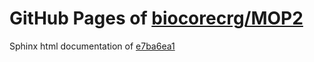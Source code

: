 GitHub Pages of [biocorecrg/MOP2](https://github.com/biocorecrg/MOP2.git)
===
Sphinx html documentation of [e7ba6ea1](https://github.com/biocorecrg/MOP2/tree/e7ba6ea1e8c3ff7e4fbcb4ac33b0bfbc5cc6f010)

